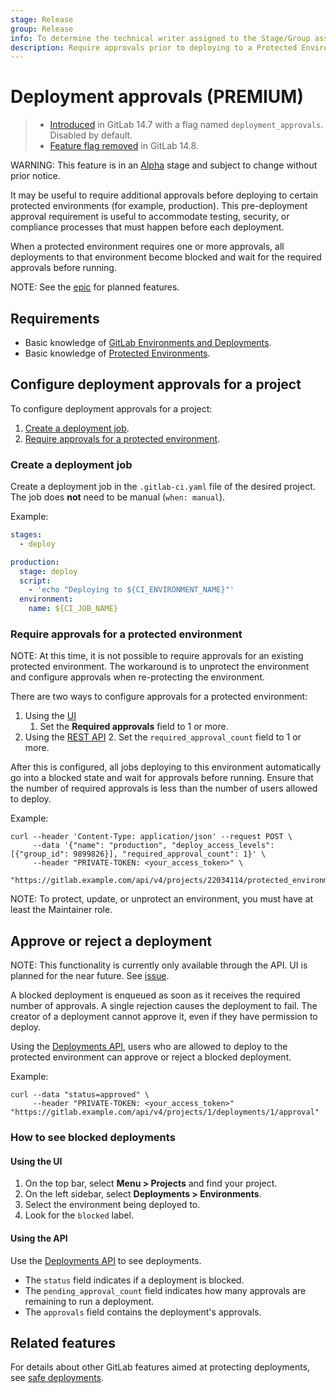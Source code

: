 ```yaml
---
stage: Release
group: Release
info: To determine the technical writer assigned to the Stage/Group associated with this page, see https://about.gitlab.com/handbook/engineering/ux/technical-writing/#assignments
description: Require approvals prior to deploying to a Protected Environment
---
```


# Deployment approvals **(PREMIUM)**

> - [Introduced](https://gitlab.com/gitlab-org/gitlab/-/issues/343864) in GitLab 14.7 with a flag named `deployment_approvals`. Disabled by default.
> - [Feature flag removed](https://gitlab.com/gitlab-org/gitlab/-/issues/347342) in GitLab 14.8.

WARNING:
This feature is in an [Alpha](../../policy/alpha-beta-support.md#alpha-features) stage and subject to change without prior notice.

It may be useful to require additional approvals before deploying to certain protected environments (for example, production). This pre-deployment approval requirement is useful to accommodate testing, security, or compliance processes that must happen before each deployment.

When a protected environment requires one or more approvals, all deployments to that environment become blocked and wait for the required approvals before running.

NOTE:
See the [epic](https://gitlab.com/groups/gitlab-org/-/epics/6832) for planned features.

## Requirements

- Basic knowledge of [GitLab Environments and Deployments](index.md).
- Basic knowledge of [Protected Environments](protected_environments.md).

## Configure deployment approvals for a project

To configure deployment approvals for a project:

1. [Create a deployment job](#create-a-deployment-job).
1. [Require approvals for a protected environment](#require-approvals-for-a-protected-environment).

### Create a deployment job

Create a deployment job in the `.gitlab-ci.yaml` file of the desired project. The job does **not** need to be manual (`when: manual`).

Example:

   ```yaml
   stages:
     - deploy

   production:
     stage: deploy
     script:
       - 'echo "Deploying to ${CI_ENVIRONMENT_NAME}"'
     environment:
       name: ${CI_JOB_NAME}
   ```

### Require approvals for a protected environment

NOTE:
At this time, it is not possible to require approvals for an existing protected environment. The workaround is to unprotect the environment and configure approvals when re-protecting the environment.

There are two ways to configure approvals for a protected environment:

1. Using the [UI](protected_environments.md#protecting-environments)
   1. Set the **Required approvals** field to 1 or more.
1. Using the [REST API](../../api/protected_environments.md#protect-repository-environments)
   2. Set the `required_approval_count` field to 1 or more.

After this is configured, all jobs deploying to this environment automatically go into a blocked state and wait for approvals before running. Ensure that the number of required approvals is less than the number of users allowed to deploy.

Example:

```shell
curl --header 'Content-Type: application/json' --request POST \
     --data '{"name": "production", "deploy_access_levels": [{"group_id": 9899826}], "required_approval_count": 1}' \
     --header "PRIVATE-TOKEN: <your_access_token>" \
     "https://gitlab.example.com/api/v4/projects/22034114/protected_environments"
```

NOTE:
To protect, update, or unprotect an environment, you must have at least the
Maintainer role.

## Approve or reject a deployment

NOTE:
This functionality is currently only available through the API. UI is planned for the near future. See [issue](https://gitlab.com/gitlab-org/gitlab/-/issues/342180/).

A blocked deployment is enqueued as soon as it receives the required number of approvals. A single rejection causes the deployment to fail. The creator of a deployment cannot approve it, even if they have permission to deploy.

Using the [Deployments API](../../api/deployments.md#approve-or-reject-a-blocked-deployment), users who are allowed to deploy to the protected environment can approve or reject a blocked deployment.

Example:

```shell
curl --data "status=approved" \
     --header "PRIVATE-TOKEN: <your_access_token>" "https://gitlab.example.com/api/v4/projects/1/deployments/1/approval"
```

### How to see blocked deployments

#### Using the UI

1. On the top bar, select **Menu > Projects** and find your project.
1. On the left sidebar, select **Deployments > Environments**.
1. Select the environment being deployed to.
1. Look for the `blocked` label.

#### Using the API

Use the [Deployments API](../../api/deployments.md) to see deployments.

- The `status` field indicates if a deployment is blocked.
- The `pending_approval_count` field indicates how many approvals are remaining to run a deployment.
- The `approvals` field contains the deployment's approvals.

## Related features

For details about other GitLab features aimed at protecting deployments, see [safe deployments](deployment_safety.md).

<!-- ## Troubleshooting

Include any troubleshooting steps that you can foresee. If you know beforehand what issues
one might have when setting this up, or when something is changed, or on upgrading, it's
important to describe those, too. Think of things that may go wrong and include them here.
This is important to minimize requests for support, and to avoid doc comments with
questions that you know someone might ask.

Each scenario can be a third-level heading, e.g. `### Getting error message X`.
If you have none to add when creating a doc, leave this section in place
but commented out to help encourage others to add to it in the future. -->
